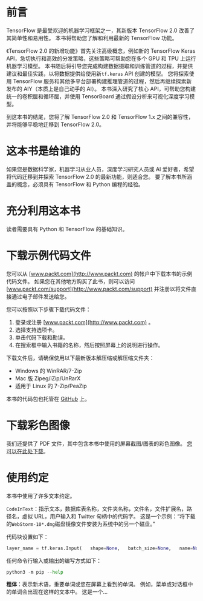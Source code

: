 # 前言

TensorFlow 是最受欢迎的机器学习框架之一，其新版本 TensorFlow 2.0 改善了其简单性和易用性。 本书将帮助您了解和利用最新的 TensorFlow 功能。

《TensorFlow 2.0 的新增功能》首先关注高级概念，例如新的 TensorFlow Keras API，急切执行和高效的分发策略，这些策略可帮助您在多个 GPU 和 TPU 上运行机器学习模型。 本书随后将引导您完成构建数据摄取和训练管道的过程，并提供建议和最佳实践，以将数据提供给使用新`tf.keras` API 创建的模型。 您将探索使用 TensorFlow 服务和其他多平台部署构建推理管道的过程，然后再继续探索新发布的 AIY（本质上是自己动手的 AI）。 本书深入研究了核心 API，可帮助您构建统一的卷积层和循环层，并使用 TensorBoard 通过假设分析来可视化深度学习模型。

到这本书的结尾，您将了解 TensorFlow 2.0 和 TensorFlow 1.x 之间的兼容性，并将能够平稳地迁移到 TensorFlow 2.0。

# 这本书是给谁的

如果您是数据科学家，机器学习从业人员，深度学习研究人员或 AI 爱好者，希望将代码迁移到并探索 TensorFlow 2.0 的最新功能，则适合您。 要了解本书所涵盖的概念，必须具有 TensorFlow 和 Python 编程的经验。

# 充分利用这本书

读者需要具有 Python 和 TensorFlow 的基础知识。

# 下载示例代码文件

您可以从 [www.packt.com](http://www.packt.com) 的帐户中下载本书的示例代码文件。 如果您在其他地方购买了此书，则可以访问 [www.packt.com/support](http://www.packt.com/support) 并注册以将文件直接通过电子邮件发送给您。

您可以按照以下步骤下载代码文件：

1.  登录或注册 [www.packt.com](http://www.packt.com) 。
2.  选择支持选项卡。
3.  单击代码下载和勘误。
4.  在搜索框中输入书籍的名称，然后按照屏幕上的说明进行操作。

下载文件后，请确保使用以下最新版本解压缩或解压缩文件夹：

*   Windows 的 WinRAR/7-Zip
*   Mac 版 Zipeg/iZip/UnRarX
*   适用于 Linux 的 7-Zip/PeaZip

本书的代码包也托管在 [GitHub](https://github.com/PacktPublishing/What-s-New-in-TensorFlow-2.0) 上。

# 下载彩色图像

我们还提供了 PDF 文件，其中包含本书中使用的屏幕截图/图表的彩色图像。 [您可以在此处下载](_ColorImages.pdf)。

# 使用约定

本书中使用了许多文本约定。

`CodeInText`：指示文本，数据库表名称，文件夹名称，文件名，文件扩展名，路径名，虚拟 URL，用户输入和 Twitter 句柄中的代码字。 这是一个示例：“将下载的`WebStorm-10*.dmg`磁盘镜像文件安装为系统中的另一个磁盘。”

代码块设置如下：

```py
layer_name = tf.keras.Input(   shape=None,   batch_size=None,   name=None,   dtype=None,   sparse=False,   tensor=None,   **kwargs)
```

任何命令行输入或输出的编写方式如下：

```py
python3 -m pip --help
```

**粗体**：表示新术语，重要单词或您在屏幕上看到的单词。 例如，菜单或对话框中的单词会出现在这样的文本中。 这是一个...